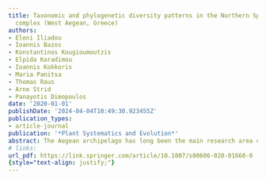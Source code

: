 ```yaml
---
title: Taxonomic and phylogenetic diversity patterns in the Northern Sporades islets
  complex (West Aegean, Greece)
authors:
- Eleni Iliadou
- Ioannis Bazos
- Konstantinos Kougioumoutzis
- Elpida Karadimou
- Ioannis Kokkoris
- Maria Panitsa
- Thomas Raus
- Arne Strid
- Panayotis Dimopoulos
date: '2020-01-01'
publishDate: '2024-04-04T10:49:30.923455Z'
publication_types:
- article-journal
publication: '*Plant Systematics and Evolution*'
abstract: The Aegean archipelago has long been the main research area of numerous biogeographers, plant ecologists and taxonomists due to its intricate palaeogeography and high environmental and topographical heterogeneity. Nevertheless, some parts of this archipelago are essentially unexplored and the processes driving spatial variation in species composition remain unaddressed. Aiming to fill these gaps, we investigated the flora and plant diversity patterns of the Northern Sporades island group, as well as its biogeographical relationships. The study area lies in the biogeographical region of the West Aegean islands and comprises 23 islands and islets. The total flora of the study area consists of 1202 infrageneric taxa, belonging to 517 genera and 120 families, reflecting its geographical and bioclimatic characteristics. The endemic element consists of 41 taxa (3.4% of the flora), eight of which are restricted to the West Aegean islands and two are single island endemics. Area emerged as the most important variable in shaping plant species richness, while niche-based processes played a lesser role in driving these patterns. Regarding the taxonomic and phylogenetic beta-diversity patterns, environmental filtering and not dispersal limitation seems to shape the plant assemblages of the Northern Sporades islets. Biogeographically, the Northern Sporades island group seems to be closer connected to the Kiklades rather than to Evvia or the adjacent mainland, due to their longer isolation and separate palaeogeographical history during the Quaternary.
# links:
url_pdf: https://link.springer.com/article/10.1007/s00606-020-01660-0
{style="text-align: justify;"}
---
```

